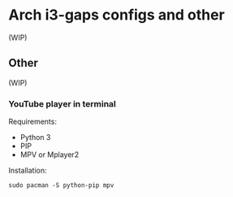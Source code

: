 # Arch i3-gaps configs and other

(WIP)

## Other

(WIP)

### YouTube player in terminal

Requirements:
- Python 3
- PIP
- MPV or Mplayer2

Installation:
```
sudo pacman -S python-pip mpv
```
